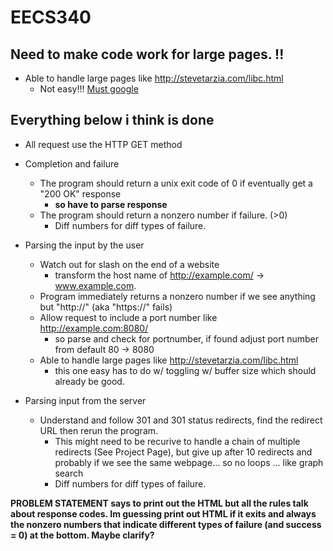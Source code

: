 # EECS340

## Need to make code work for large pages. !!
- Able to handle large pages like http://stevetarzia.com/libc.html
    - Not easy!!! [Must google](https://www.google.com/search?q=get+all+data+recv+socket&oq=get+all+data+recv+socket&aqs=chrome..69i57.5425j0j4&sourceid=chrome&ie=UTF-8) 
        
## Everything below i think is done
- All request use the HTTP GET method
- Completion and failure
    - The program should return a unix exit code of 0 if eventually get a "200 OK" response 
        - **so have to parse response**
    - The program should return a nonzero number if failure. (>0)
        - Diff numbers for diff types of failure. 

- Parsing the input by the user
    - Watch out for slash on the end of a website 
        - transform the host name of http://example.com/  -> www.example.com. 
    - Program immediately returns a nonzero number if we see anything but "http://" (aka "https://"  fails) 
    - Allow  request to include a port number like http://example.com:8080/
        - so parse and check for portnumber, if found adjust port number from default 80 -> 8080
    - Able to handle large pages like http://stevetarzia.com/libc.html
        - this one easy has to do w/ toggling w/ buffer size which should already be good. 

- Parsing input from the server
    - Understand and follow 301 and 301 status redirects, find the redirect URL then rerun the program. 
        - This might need to be recurive to handle a chain of multiple redirects (See Project Page), but give up after 10 redirects and probably if we see the same webpage... so no loops ... like graph search
        - Diff numbers for diff types of failure. 


**PROBLEM STATEMENT says to print out the HTML but all the rules talk about response codes. Im guessing print out HTML if it exits and always the nonzero numbers that indicate different types of failure (and success = 0) at the bottom. Maybe clarify?** 






